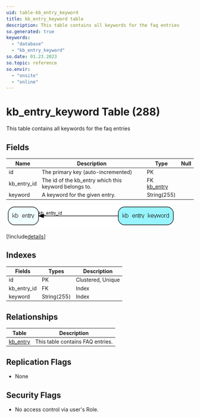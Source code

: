 ```yaml
---
uid: table-kb_entry_keyword
title: kb_entry_keyword table
description: This table contains all keywords for the faq entries
so.generated: true
keywords:
  - "database"
  - "kb_entry_keyword"
so.date: 01.23.2023
so.topic: reference
so.envir:
  - "onsite"
  - "online"
---
```


# kb\_entry\_keyword Table (288)

This table contains all keywords for the faq entries

## Fields

| Name | Description | Type | Null |
|------|-------------|------|:----:|
|id|The primary key (auto-incremented)|PK| |
|kb\_entry\_id|The id of the kb_entry which this keyword belongs to.|FK [kb_entry](kb-entry.md)| |
|keyword|A keyword for the given entry.|String(255)| |


![kb_entry_keyword table relationship diagram](./media/kb_entry_keyword.png)

[!include[details](./includes/kb-entry-keyword.md)]

## Indexes

| Fields | Types | Description |
|--------|-------|-------------|
|id |PK |Clustered, Unique |
|kb\_entry\_id |FK |Index |
|keyword |String(255) |Index |

## Relationships

| Table|  Description |
|------|-------------|
|[kb\_entry](kb-entry.md)  |This table contains FAQ entries. |


## Replication Flags

* None

## Security Flags

* No access control via user's Role.

